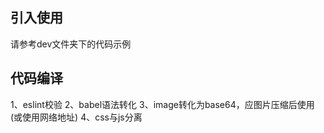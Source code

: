 
## 引入使用
请参考dev文件夹下的代码示例

## 代码编译
1、eslint校验
2、babel语法转化
3、image转化为base64，应图片压缩后使用(或使用网络地址)
4、css与js分离
